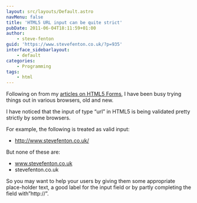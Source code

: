 ```yaml
---
layout: src/layouts/Default.astro
navMenu: false
title: 'HTML5 URL input can be quite strict'
pubDate: 2011-06-04T18:11:59+01:00
author:
    - steve-fenton
guid: 'https://www.stevefenton.co.uk/?p=935'
interface_sidebarlayout:
    - default
categories:
    - Programming
tags:
    - html
---
```


Following on from my [articles on HTML5 Forms](/2011/05/HTML-5-Forms-Summary/), I have been busy trying things out in various browsers, old and new.

I have noticed that the input of type “url” in HTML5 is being validated pretty strictly by some browsers.

For example, the following is treated as valid input:

- http://www.stevefenton.co.uk/

But none of these are:

- www.stevefenton.co.uk
- stevefenton.co.uk

So you may want to help your users by giving them some appropriate place-holder text, a good label for the input field or by partly completing the field with”http://”.